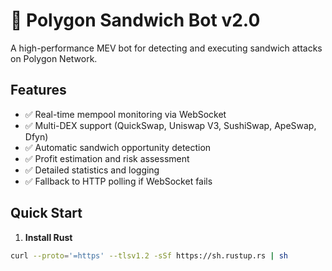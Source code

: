 # 🥪 Polygon Sandwich Bot v2.0

A high-performance MEV bot for detecting and executing sandwich attacks on Polygon Network.

## Features

- ✅ Real-time mempool monitoring via WebSocket
- ✅ Multi-DEX support (QuickSwap, Uniswap V3, SushiSwap, ApeSwap, Dfyn)
- ✅ Automatic sandwich opportunity detection
- ✅ Profit estimation and risk assessment
- ✅ Detailed statistics and logging
- ✅ Fallback to HTTP polling if WebSocket fails

## Quick Start

1. **Install Rust**
```bash
curl --proto='=https' --tlsv1.2 -sSf https://sh.rustup.rs | sh
